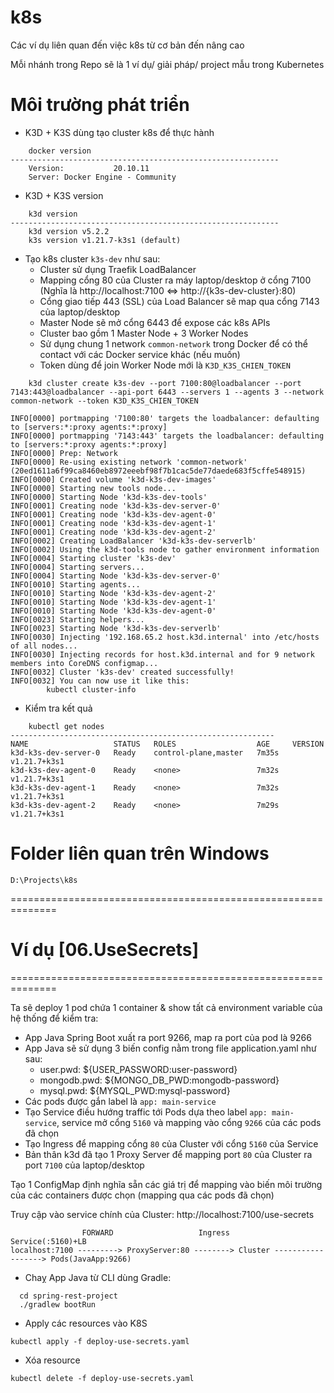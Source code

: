 # k8s
Các ví dụ liên quan đến việc k8s từ cơ bản đến nâng cao

Mỗi nhánh trong Repo sẽ là 1 ví dụ/ giải pháp/ project mẫu trong Kubernetes

# Môi trường phát triển
- K3D + K3S dùng tạo cluster k8s để thực hành
```
    docker version
------------------------------------------------------------
    Version:           20.10.11
    Server: Docker Engine - Community
```

- K3D + K3S version
```
    k3d version
------------------------------------------------------------
    k3d version v5.2.2
    k3s version v1.21.7-k3s1 (default)
```

- Tạo k8s cluster `k3s-dev` như sau:
    - Cluster sử dụng Traefik LoadBalancer
    - Mapping cổng 80 của Cluster ra máy laptop/desktop ở cổng 7100<br/>
        (Nghĩa là http://localhost:7100 <=> http://{k3s-dev-cluster}:80)
    - Cổng giao tiếp 443 (SSL) của Load Balancer sẽ map qua cổng 7143 của laptop/desktop
    - Master Node sẽ mở cổng 6443 để expose các k8s APIs
    - Cluster bao gồm 1 Master Node + 3 Worker Nodes
    - Sử dụng chung 1 network `common-network` trong Docker để có thể contact với các Docker service khác (nếu muốn)
    - Token dùng để join Worker Node mới là `K3D_K3S_CHIEN_TOKEN`
```
    k3d cluster create k3s-dev --port 7100:80@loadbalancer --port 7143:443@loadbalancer --api-port 6443 --servers 1 --agents 3 --network common-network --token K3D_K3S_CHIEN_TOKEN
```
```shell script
INFO[0000] portmapping '7100:80' targets the loadbalancer: defaulting to [servers:*:proxy agents:*:proxy]
INFO[0000] portmapping '7143:443' targets the loadbalancer: defaulting to [servers:*:proxy agents:*:proxy]
INFO[0000] Prep: Network
INFO[0000] Re-using existing network 'common-network' (20ed1611a6f99ca8460eb8972eeebf98f7b1cac5de77daede683f5cffe548915)
INFO[0000] Created volume 'k3d-k3s-dev-images'
INFO[0000] Starting new tools node...
INFO[0000] Starting Node 'k3d-k3s-dev-tools'
INFO[0001] Creating node 'k3d-k3s-dev-server-0'
INFO[0001] Creating node 'k3d-k3s-dev-agent-0'
INFO[0001] Creating node 'k3d-k3s-dev-agent-1'
INFO[0001] Creating node 'k3d-k3s-dev-agent-2'
INFO[0002] Creating LoadBalancer 'k3d-k3s-dev-serverlb'
INFO[0002] Using the k3d-tools node to gather environment information
INFO[0004] Starting cluster 'k3s-dev'
INFO[0004] Starting servers...
INFO[0004] Starting Node 'k3d-k3s-dev-server-0'
INFO[0010] Starting agents...
INFO[0010] Starting Node 'k3d-k3s-dev-agent-2'
INFO[0010] Starting Node 'k3d-k3s-dev-agent-1'
INFO[0010] Starting Node 'k3d-k3s-dev-agent-0'
INFO[0023] Starting helpers...
INFO[0023] Starting Node 'k3d-k3s-dev-serverlb'
INFO[0030] Injecting '192.168.65.2 host.k3d.internal' into /etc/hosts of all nodes...
INFO[0030] Injecting records for host.k3d.internal and for 9 network members into CoreDNS configmap...                                                                                                    INFO[0032] Cluster 'k3s-dev' created successfully!
INFO[0032] You can now use it like this: 
        kubectl cluster-info
```

- Kiểm tra kết quả
```shell script
    kubectl get nodes
-----------------------------------------------------------
NAME                   STATUS   ROLES                  AGE     VERSION
k3d-k3s-dev-server-0   Ready    control-plane,master   7m35s   v1.21.7+k3s1
k3d-k3s-dev-agent-0    Ready    <none>                 7m32s   v1.21.7+k3s1
k3d-k3s-dev-agent-1    Ready    <none>                 7m32s   v1.21.7+k3s1
k3d-k3s-dev-agent-2    Ready    <none>                 7m29s   v1.21.7+k3s1

```

# Folder liên quan trên Windows
```
D:\Projects\k8s
```
==============================================================

# Ví dụ [06.UseSecrets]
==============================================================

Ta sẽ deploy 1 pod chứa 1 container & show tất cả environment variable của hệ thống để kiểm tra:
- App Java Spring Boot xuất ra port 9266, map ra port của pod là 9266
- App Java sẽ sử dụng 3 biến config nằm trong file application.yaml như sau:
    - user.pwd:        ${USER_PASSWORD:user-password}
    - mongodb.pwd:     ${MONGO_DB_PWD:mongodb-password}
    - mysql.pwd:       ${MYSQL_PWD:mysql-password}
- Các pods được gắn label là `app: main-service`
- Tạo Service điều hướng traffic tới Pods dựa theo label `app: main-service`, service mở cổng `5160` và mapping vào cổng `9266` của các pods đã chọn
- Tạo Ingress để mapping cổng `80` của Cluster với cổng `5160` của Service
- Bản thân k3d đã tạo 1 Proxy Server để mapping port `80` của Cluster ra port `7100` của laptop/desktop

Tạo 1 ConfigMap định nghĩa sẵn các giá trị để mapping vào biến môi trường của các containers được chọn
(mapping qua các pods đã chọn)
	
Truy cập vào service chính của Cluster:
	http://localhost:7100/use-secrets
  
```shell script
                FORWARD                   Ingress           Service(:5160)+LB
localhost:7100 ---------> ProxyServer:80 --------> Cluster ------------------> Pods(JavaApp:9266)
```

- Chaỵ App Java từ CLI dùng Gradle:
```shell script
  cd spring-rest-project
  ./gradlew bootRun
``` 

- Apply các resources vào K8S
```shell script
kubectl apply -f deploy-use-secrets.yaml
```

- Xóa resource
```shell script
kubectl delete -f deploy-use-secrets.yaml
```